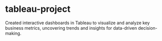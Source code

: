 # tableau-project
Created interactive dashboards in Tableau to visualize and analyze key business metrics, uncovering trends and insights for data-driven decision-making.

